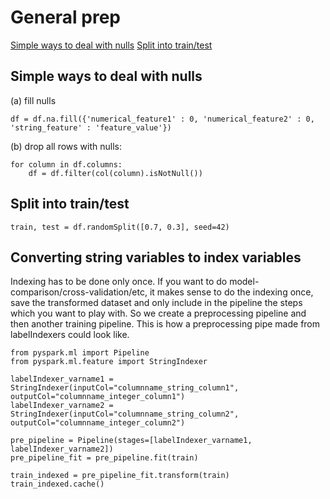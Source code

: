 # General prep
[Simple ways to deal with nulls](#simple-ways-to-deal-with-nulls)
[Split into train/test](#split-into-train/test)

## Simple ways to deal with nulls
(a) fill nulls 
```
df = df.na.fill({'numerical_feature1' : 0, 'numerical_feature2' : 0, 'string_feature' : 'feature_value'})
```

(b) drop all rows with nulls:
```
for column in df.columns:
    df = df.filter(col(column).isNotNull())
```

## Split into train/test
```
train, test = df.randomSplit([0.7, 0.3], seed=42)
```

## Converting string variables to index variables
Indexing has to be done only once. If you want to do model-comparison/cross-validation/etc, it makes sense to 
do the indexing once, save the transformed dataset and only include in the pipeline the steps which you want 
to play with. So we create a preprocessing pipeline and then another training pipeline. This is how a preprocessing
pipe made from labelIndexers could look like.
```
from pyspark.ml import Pipeline
from pyspark.ml.feature import StringIndexer

labelIndexer_varname1 = StringIndexer(inputCol="columnname_string_column1", outputCol="columnname_integer_column1")
labelIndexer_varname2 = StringIndexer(inputCol="columnname_string_column2", outputCol="columnname_integer_column2")

pre_pipeline = Pipeline(stages=[labelIndexer_varname1, labelIndexer_varname2])
pre_pipeline_fit = pre_pipeline.fit(train)

train_indexed = pre_pipeline_fit.transform(train)
train_indexed.cache()
```
